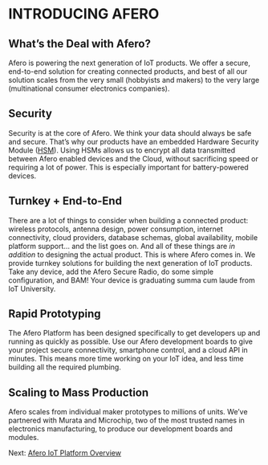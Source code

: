 # INTRODUCING AFERO

## What’s the Deal with Afero?

Afero is powering the next generation of IoT products. We offer a secure, end-to-end solution for creating connected products, and best of all our solution scales from the very small (hobbyists and makers) to the very large (multinational consumer electronics companies).

## Security

Security is at the core of Afero. We think your data should always be safe and secure. That’s why our products have an embedded Hardware Security Module ([HSM](https://en.wikipedia.org/wiki/Hardware_security_module)). Using HSMs allows us to encrypt all data transmitted between Afero enabled devices and the Cloud, without sacrificing speed or requiring a lot of power. This is especially important for battery-powered devices.

## Turnkey + End-to-End

There are a lot of things to consider when building a connected product: wireless protocols, antenna design, power consumption, internet connectivity, cloud providers, database schemas, global availability, mobile platform support… and the list goes on. And all of these things are *in addition* to designing the actual product. This is where Afero comes in. We provide turnkey solutions for building the next generation of IoT products. Take any device, add the Afero Secure Radio, do some simple configuration, and BAM! Your device is graduating summa cum laude from IoT University.

## Rapid Prototyping

The Afero Platform has been designed specifically to get developers up and running as quickly as possible. Use our Afero development boards to give your project secure connectivity, smartphone control, and a cloud API in minutes. This means more time working on your IoT idea, and less time building all the required plumbing.

## Scaling to Mass Production

Afero scales from individual maker prototypes to millions of units. We’ve partnered with Murata and Microchip, two of the most trusted names in electronics manufacturing, to produce our development boards and modules.

 Next: [Afero IoT Platform Overview](../SystemOverview)
